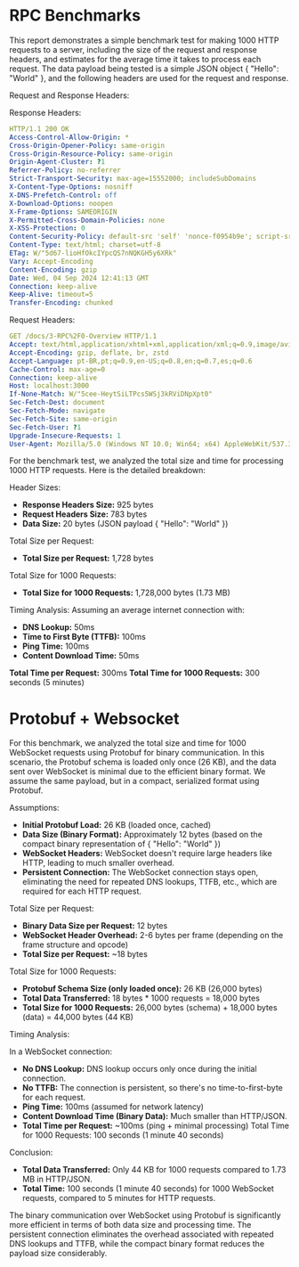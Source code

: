 # RPC Benchmarks

This report demonstrates a simple benchmark test for making 1000 HTTP requests to a server, including the size of the request and response headers, and estimates for the average time it takes to process each request. The data payload being tested is a simple JSON object { "Hello": "World" }, and the following headers are used for the request and response.

Request and Response Headers:

Response Headers:

```yaml
HTTP/1.1 200 OK
Access-Control-Allow-Origin: *
Cross-Origin-Opener-Policy: same-origin
Cross-Origin-Resource-Policy: same-origin
Origin-Agent-Cluster: ?1
Referrer-Policy: no-referrer
Strict-Transport-Security: max-age=15552000; includeSubDomains
X-Content-Type-Options: nosniff
X-DNS-Prefetch-Control: off
X-Download-Options: noopen
X-Frame-Options: SAMEORIGIN
X-Permitted-Cross-Domain-Policies: none
X-XSS-Protection: 0
Content-Security-Policy: default-src 'self' 'nonce-f0954b9e'; script-src 'self' 'unsafe-eval' 'unsafe-inline' 'nonce-f0954b9e'; style-src 'self' 'unsafe-inline' https://cdnjs.cloudflare.com 'nonce-f0954b9e'; font-src 'self' https://cdnjs.cloudflare.com 'nonce-f0954b9e'
Content-Type: text/html; charset=utf-8
ETag: W/"5d67-lioHfOkcIYpcQS7nNQKGH5y6XRk"
Vary: Accept-Encoding
Content-Encoding: gzip
Date: Wed, 04 Sep 2024 12:41:13 GMT
Connection: keep-alive
Keep-Alive: timeout=5
Transfer-Encoding: chunked
```

Request Headers:
```yaml
GET /docs/3-RPC%2F0-Overview HTTP/1.1
Accept: text/html,application/xhtml+xml,application/xml;q=0.9,image/avif,image/webp,image/apng,*/*;q=0.8,application/signed-exchange;v=b3;q=0.7
Accept-Encoding: gzip, deflate, br, zstd
Accept-Language: pt-BR,pt;q=0.9,en-US;q=0.8,en;q=0.7,es;q=0.6
Cache-Control: max-age=0
Connection: keep-alive
Host: localhost:3000
If-None-Match: W/"5cee-HeytSiLTPcs5WSj3kRViDNpXpt0"
Sec-Fetch-Dest: document
Sec-Fetch-Mode: navigate
Sec-Fetch-Site: same-origin
Sec-Fetch-User: ?1
Upgrade-Insecure-Requests: 1
User-Agent: Mozilla/5.0 (Windows NT 10.0; Win64; x64) AppleWebKit/537.36 (KHTML, like Gecko) Chrome/128.0.0.0 Safari
```

For the benchmark test, we analyzed the total size and time for processing 1000 HTTP requests. Here is the detailed breakdown:

Header Sizes:
* **Response Headers Size:** 925 bytes
* **Request Headers Size:** 783 bytes
* **Data Size:** 20 bytes (JSON payload { "Hello": "World" })

Total Size per Request:
* **Total Size per Request:** 1,728 bytes

Total Size for 1000 Requests:
* **Total Size for 1000 Requests:** 1,728,000 bytes (1.73 MB)

Timing Analysis:
Assuming an average internet connection with:

* **DNS Lookup:** 50ms
* **Time to First Byte (TTFB):** 100ms
* **Ping Time:** 100ms
* **Content Download Time:** 50ms

**Total Time per Request:** 300ms
**Total Time for 1000 Requests:** 300 seconds (5 minutes)

# Protobuf + Websocket

For this benchmark, we analyzed the total size and time for 1000 WebSocket requests using Protobuf for binary communication. In this scenario, the Protobuf schema is loaded only once (26 KB), and the data sent over WebSocket is minimal due to the efficient binary format. We assume the same payload, but in a compact, serialized format using Protobuf.

Assumptions:
* **Initial Protobuf Load:** 26 KB (loaded once, cached)
* **Data Size (Binary Format):** Approximately 12 bytes (based on the compact binary representation of { "Hello": "World" })
* **WebSocket Headers:** WebSocket doesn't require large headers like HTTP, leading to much smaller overhead.
* **Persistent Connection:** The WebSocket connection stays open, eliminating the need for repeated DNS lookups, TTFB, etc., which are required for each HTTP request.

Total Size per Request:
* **Binary Data Size per Request:** 12 bytes
* **WebSocket Header Overhead:** 2-6 bytes per frame (depending on the frame structure and opcode)
* **Total Size per Request:** ~18 bytes

Total Size for 1000 Requests:
* **Protobuf Schema Size (only loaded once):** 26 KB (26,000 bytes)
* **Total Data Transferred:** 18 bytes * 1000 requests = 18,000 bytes
* **Total Size for 1000 Requests:** 26,000 bytes (schema) + 18,000 bytes (data) = 44,000 bytes (44 KB)

Timing Analysis:

In a WebSocket connection:

* **No DNS Lookup:** DNS lookup occurs only once during the initial connection.
* **No TTFB:** The connection is persistent, so there's no time-to-first-byte for each request.
* **Ping Time:** 100ms (assumed for network latency)
* **Content Download Time (Binary Data):** Much smaller than HTTP/JSON.
* **Total Time per Request:** ~100ms (ping + minimal processing) Total Time for 1000 Requests: 100 seconds (1 minute 40 seconds)

Conclusion:
* **Total Data Transferred:** Only 44 KB for 1000 requests compared to 1.73 MB in HTTP/JSON.
* **Total Time:** 100 seconds (1 minute 40 seconds) for 1000 WebSocket requests, compared to 5 minutes for HTTP requests.

The binary communication over WebSocket using Protobuf is significantly more efficient in terms of both data size and processing time. The persistent connection eliminates the overhead associated with repeated DNS lookups and TTFB, while the compact binary format reduces the payload size considerably.